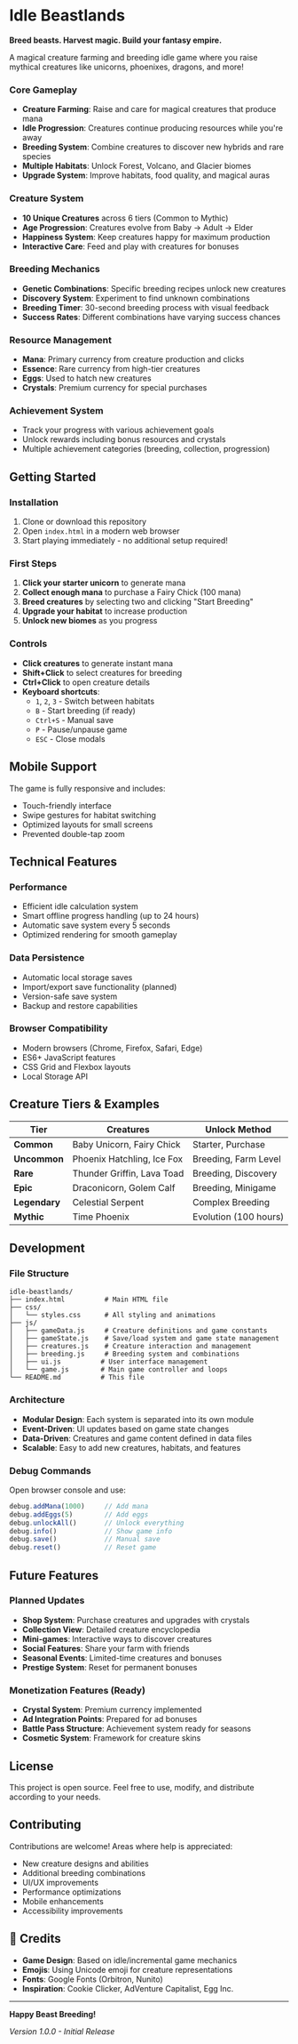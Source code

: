 #  Idle Beastlands

**Breed beasts. Harvest magic. Build your fantasy empire.**

A magical creature farming and breeding idle game where you raise mythical creatures like unicorns, phoenixes, dragons, and more!


###  Core Gameplay
- **Creature Farming**: Raise and care for magical creatures that produce mana
- **Idle Progression**: Creatures continue producing resources while you're away
- **Breeding System**: Combine creatures to discover new hybrids and rare species
- **Multiple Habitats**: Unlock Forest, Volcano, and Glacier biomes
- **Upgrade System**: Improve habitats, food quality, and magical auras

### Creature System
- **10 Unique Creatures** across 6 tiers (Common to Mythic)
- **Age Progression**: Creatures evolve from Baby → Adult → Elder
- **Happiness System**: Keep creatures happy for maximum production
- **Interactive Care**: Feed and play with creatures for bonuses

### Breeding Mechanics
- **Genetic Combinations**: Specific breeding recipes unlock new creatures
- **Discovery System**: Experiment to find unknown combinations
- **Breeding Timer**: 30-second breeding process with visual feedback
- **Success Rates**: Different combinations have varying success chances

### Resource Management
- **Mana**: Primary currency from creature production and clicks
- **Essence**: Rare currency from high-tier creatures
- **Eggs**: Used to hatch new creatures
- **Crystals**: Premium currency for special purchases

### Achievement System
- Track your progress with various achievement goals
- Unlock rewards including bonus resources and crystals
- Multiple achievement categories (breeding, collection, progression)

## Getting Started

### Installation
1. Clone or download this repository
2. Open `index.html` in a modern web browser
3. Start playing immediately - no additional setup required!

### First Steps
1. **Click your starter unicorn** to generate mana
2. **Collect enough mana** to purchase a Fairy Chick (100 mana)
3. **Breed creatures** by selecting two and clicking "Start Breeding"
4. **Upgrade your habitat** to increase production
5. **Unlock new biomes** as you progress

### Controls
- **Click creatures** to generate instant mana
- **Shift+Click** to select creatures for breeding
- **Ctrl+Click** to open creature details
- **Keyboard shortcuts**:
  - `1`, `2`, `3` - Switch between habitats
  - `B` - Start breeding (if ready)
  - `Ctrl+S` - Manual save
  - `P` - Pause/unpause game
  - `ESC` - Close modals

##  Mobile Support

The game is fully responsive and includes:
- Touch-friendly interface
- Swipe gestures for habitat switching
- Optimized layouts for small screens
- Prevented double-tap zoom

##  Technical Features

### Performance
- Efficient idle calculation system
- Smart offline progress handling (up to 24 hours)
- Automatic save system every 5 seconds
- Optimized rendering for smooth gameplay

### Data Persistence
- Automatic local storage saves
- Import/export save functionality (planned)
- Version-safe save system
- Backup and restore capabilities

### Browser Compatibility
- Modern browsers (Chrome, Firefox, Safari, Edge)
- ES6+ JavaScript features
- CSS Grid and Flexbox layouts
- Local Storage API

## Creature Tiers & Examples

| Tier | Creatures | Unlock Method |
|------|-----------|---------------|
| **Common** | Baby Unicorn, Fairy Chick | Starter, Purchase |
| **Uncommon** | Phoenix Hatchling, Ice Fox | Breeding, Farm Level |
| **Rare** | Thunder Griffin, Lava Toad | Breeding, Discovery |
| **Epic** | Draconicorn, Golem Calf | Breeding, Minigame |
| **Legendary** | Celestial Serpent | Complex Breeding |
| **Mythic** | Time Phoenix | Evolution (100 hours) |

##  Development

### File Structure
```
idle-beastlands/
├── index.html          # Main HTML file
├── css/
│   └── styles.css      # All styling and animations
├── js/
│   ├── gameData.js     # Creature definitions and game constants
│   ├── gameState.js    # Save/load system and game state management
│   ├── creatures.js    # Creature interaction and management
│   ├── breeding.js     # Breeding system and combinations
│   ├── ui.js          # User interface management
│   └── game.js        # Main game controller and loops
└── README.md          # This file
```

### Architecture
- **Modular Design**: Each system is separated into its own module
- **Event-Driven**: UI updates based on game state changes
- **Data-Driven**: Creatures and game content defined in data files
- **Scalable**: Easy to add new creatures, habitats, and features

### Debug Commands
Open browser console and use:
```javascript
debug.addMana(1000)     // Add mana
debug.addEggs(5)        // Add eggs
debug.unlockAll()       // Unlock everything
debug.info()            // Show game info
debug.save()            // Manual save
debug.reset()           // Reset game
```

##  Future Features

### Planned Updates
- **Shop System**: Purchase creatures and upgrades with crystals
- **Collection View**: Detailed creature encyclopedia
- **Mini-games**: Interactive ways to discover creatures
- **Social Features**: Share your farm with friends
- **Seasonal Events**: Limited-time creatures and bonuses
- **Prestige System**: Reset for permanent bonuses

### Monetization Features (Ready)
- **Crystal System**: Premium currency implemented
- **Ad Integration Points**: Prepared for ad bonuses
- **Battle Pass Structure**: Achievement system ready for seasons
- **Cosmetic System**: Framework for creature skins

##  License

This project is open source. Feel free to use, modify, and distribute according to your needs.

## Contributing

Contributions are welcome! Areas where help is appreciated:
- New creature designs and abilities
- Additional breeding combinations
- UI/UX improvements
- Performance optimizations
- Mobile enhancements
- Accessibility improvements

## 🎵 Credits

- **Game Design**: Based on idle/incremental game mechanics
- **Emojis**: Using Unicode emoji for creature representations
- **Fonts**: Google Fonts (Orbitron, Nunito)
- **Inspiration**: Cookie Clicker, AdVenture Capitalist, Egg Inc.

---

**Happy Beast Breeding!**

*Version 1.0.0 - Initial Release*
